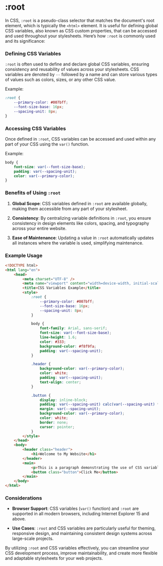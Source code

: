 # :root

In CSS, `:root` is a pseudo-class selector that matches the document's root element, which is typically the `<html>` element. It is useful for defining global CSS variables, also known as CSS custom properties, that can be accessed and used throughout your stylesheets. Here’s how `:root` is commonly used and its significance:

### Defining CSS Variables

`:root` is often used to define and declare global CSS variables, ensuring consistency and reusability of values across your stylesheets. CSS variables are denoted by `--` followed by a name and can store various types of values such as colors, sizes, or any other CSS value.

Example:

```css
:root {
    --primary-color: #007bff;
    --font-size-base: 16px;
    --spacing-unit: 8px;
}
```

### Accessing CSS Variables

Once defined in `:root`, CSS variables can be accessed and used within any part of your CSS using the `var()` function.

Example:

```css
body {
    font-size: var(--font-size-base);
    padding: var(--spacing-unit);
    color: var(--primary-color);
}
```

### Benefits of Using `:root`

1. **Global Scope**: CSS variables defined in `:root` are available globally, making them accessible from any part of your stylesheet.

2. **Consistency**: By centralizing variable definitions in `:root`, you ensure consistency in design elements like colors, spacing, and typography across your entire website.

3. **Ease of Maintenance**: Updating a value in `:root` automatically updates all instances where the variable is used, simplifying maintenance.

### Example Usage

```html
<!DOCTYPE html>
<html lang="en">
    <head>
        <meta charset="UTF-8" />
        <meta name="viewport" content="width=device-width, initial-scale=1.0" />
        <title>CSS Variables Example</title>
        <style>
            :root {
                --primary-color: #007bff;
                --font-size-base: 16px;
                --spacing-unit: 8px;
            }

            body {
                font-family: Arial, sans-serif;
                font-size: var(--font-size-base);
                line-height: 1.6;
                color: #333;
                background-color: #f8f9fa;
                padding: var(--spacing-unit);
            }

            .header {
                background-color: var(--primary-color);
                color: white;
                padding: var(--spacing-unit);
                text-align: center;
            }

            .button {
                display: inline-block;
                padding: var(--spacing-unit) calc(var(--spacing-unit) * 2);
                margin: var(--spacing-unit);
                background-color: var(--primary-color);
                color: white;
                border: none;
                cursor: pointer;
            }
        </style>
    </head>
    <body>
        <header class="header">
            <h1>Welcome to My Website</h1>
        </header>
        <main>
            <p>This is a paragraph demonstrating the use of CSS variables.</p>
            <button class="button">Click Me</button>
        </main>
    </body>
</html>
```

### Considerations

-   **Browser Support**: CSS variables (`var()` function) and `:root` are supported in all modern browsers, including Internet Explorer 15 and above.

-   **Use Cases**: `:root` and CSS variables are particularly useful for theming, responsive design, and maintaining consistent design systems across large-scale projects.

By utilizing `:root` and CSS variables effectively, you can streamline your CSS development process, improve maintainability, and create more flexible and adaptable stylesheets for your web projects.

